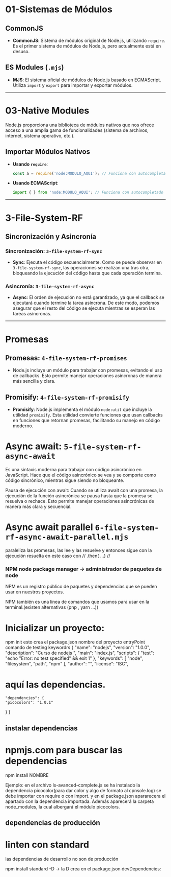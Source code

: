 

# 01-Sistemas de Módulos

## CommonJS

- **CommonJS**: Sistema de módulos original de Node.js, utilizando `require`. Es el primer sistema de módulos de Node.js, pero actualmente está en desuso.

## ES Modules (`.mjs`)

- **MJS**: El sistema oficial de módulos de Node.js basado en ECMAScript. Utiliza `import` y `export` para importar y exportar módulos.

---

# 03-Native Modules

Node.js proporciona una biblioteca de módulos nativos que nos ofrece acceso a una amplia gama de funcionalidades (sistema de archivos, internet, sistema operativo, etc.).

## Importar Módulos Nativos

- **Usando `require`**:
  ```javascript
  const a = require('node:MODULO_AQUI'); // Funciona con autocompletado
  ```

- **Usando ECMAScript**:
  ```javascript
  import { } from 'node:MODULO_AQUI'; // Funciona con autocompletado
  ```

---

# 3-File-System-RF

## Sincronización y Asincronía

### Sincronización: `3-file-system-rf-sync`

- **Sync**: Ejecuta el código secuencialmente. Como se puede observar en `3-file-system-rf-sync`, las operaciones se realizan una tras otra, bloqueando la ejecución del código hasta que cada operación termina.

### Asincronía: `3-file-system-rf-async`

- **Async**: El orden de ejecución no está garantizado, ya que el callback se ejecutará cuando termine la tarea asíncrona. De este modo, podemos asegurar que el resto del código se ejecuta mientras se esperan las tareas asíncronas.

---

# Promesas

## Promesas: `4-file-system-rf-promises`

- Node.js incluye un módulo para trabajar con promesas, evitando el uso de callbacks. Esto permite manejar operaciones asíncronas de manera más sencilla y clara.

## Promisify: `4-file-system-rf-promisify`

- **Promisify**: Node.js implementa el módulo `node:util` que incluye la utilidad `promisify`. Esta utilidad convierte funciones que usan callbacks en funciones que retornan promesas, facilitando su manejo en código moderno.

# Async await: `5-file-system-rf-async-await`

Es una sintaxis moderna para trabajar con código asincrónico en JavaScript. Hace que el código asincrónico se vea y se comporte como código sincrónico, mientras sigue siendo no bloqueante.

Pausa de ejecución con await: Cuando se utiliza await con una promesa, la ejecución de la función asincrónica se pausa hasta que la promesa se resuelva o rechace. Esto permite manejar operaciones asincrónicas de manera más clara y secuencial.


 
# Async await parallel `6-file-system-rf-async-await-parallel.mjs`

paraleliza las promesas, las lee y las resuelve y entonces sigue con la ejecución resuelta en este caso con // .then( ...)  //


### NPM  node package manager -> administrador de paquetes de node

NPM es un registro público de paquetes y dependencias que se pueden usar en nuestros proyectos.

NPM también es una linea de comandos que usamos para usar en la terminal.(existen alternativas (pnp , yarn ...))

# Inicializar un proyecto:
 npm init
  esto crea el package.json nombre del proyecto entryPoint comando de testing keywordrs
  {
  "name": "nodejs",
  "version": "1.0.0",
  "description": "Curso de nodejs ",
  "main": "index.js",
  "scripts": {
    "test": "echo \"Error: no test specified\" && exit 1"
  },
  "keywords": [
    "node",
    "filesystem",
    "path",
    "npm"
  ],
  "author": "",
  "license": "ISC",
  # aquí las dependencias.
    "dependencies": {   
    "picocolors": "1.0.1" 
  }
}
## instalar dependencias
# npmjs.com para buscar las dependencias
npm install NOMBRE

Ejemplo:
en el archivo ls-avanced-complete.js se ha instalado la dependencia picocolor(para dar color y algo de formato al cpnsole.log)
se debe importar con require o con import. y en el package.json apararecera el apartado con la dependencia importada.
Además aparecerá la carpeta node_modules, la cual albergará el módulo picocolors.

## dependencias de producción 
# linten con standard
las dependencias de desarrollo no son de producción

npm install standard -D -> la D crea en el package.json devDependencies: